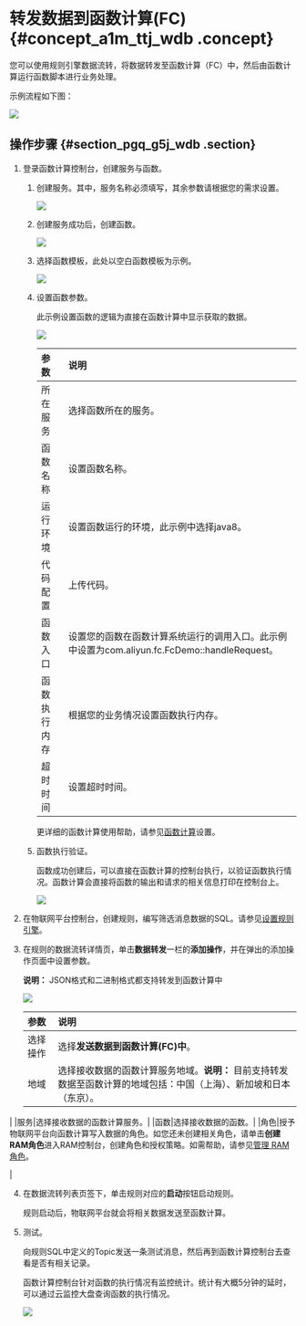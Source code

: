# 转发数据到函数计算\(FC\) {#concept_a1m_ttj_wdb .concept}

您可以使用规则引擎数据流转，将数据转发至函数计算（FC）中，然后由函数计算运行函数脚本进行业务处理。

示例流程如下图：

![](http://static-aliyun-doc.oss-cn-hangzhou.aliyuncs.com/assets/img/7550/15550623583033_zh-CN.png)

## 操作步骤 {#section_pgq_g5j_wdb .section}

1.  登录函数计算控制台，创建服务与函数。
    1.  创建服务。其中，服务名称必须填写，其余参数请根据您的需求设置。

        ![](http://static-aliyun-doc.oss-cn-hangzhou.aliyuncs.com/assets/img/7550/15550623583039_zh-CN.png)

    2.  创建服务成功后，创建函数。

        ![](http://static-aliyun-doc.oss-cn-hangzhou.aliyuncs.com/assets/img/7550/15550623593036_zh-CN.png)

    3.  选择函数模板，此处以空白函数模板为示例。

        ![](http://static-aliyun-doc.oss-cn-hangzhou.aliyuncs.com/assets/img/7550/15550623603037_zh-CN.png)

    4.  设置函数参数。

        此示例设置函数的逻辑为直接在函数计算中显示获取的数据。

        ![](http://static-aliyun-doc.oss-cn-hangzhou.aliyuncs.com/assets/img/7550/15550623603038_zh-CN.png)

        |参数|说明|
        |:-|:-|
        |所在服务|选择函数所在的服务。|
        |函数名称|设置函数名称。|
        |运行环境|设置函数运行的环境，此示例中选择java8。|
        |代码配置|上传代码。|
        |函数入口|设置您的函数在函数计算系统运行的调用入口。此示例中设置为com.aliyun.fc.FcDemo::handleRequest。|
        |函数执行内存|根据您的业务情况设置函数执行内存。|
        |超时时间|设置超时时间。|

        更详细的函数计算使用帮助，请参见[函数计算](https://www.alibabacloud.com/help/product/50980.htm)设置。

    5.  函数执行验证。

        函数成功创建后，可以直接在函数计算的控制台执行，以验证函数执行情况。函数计算会直接将函数的输出和请求的相关信息打印在控制台上。

        ![](http://static-aliyun-doc.oss-cn-hangzhou.aliyuncs.com/assets/img/7550/15550623603040_zh-CN.png)

2.  在物联网平台控制台，创建规则，编写筛选消息数据的SQL。请参见[设置规则引擎](intl.zh-CN/用户指南/规则引擎/数据流转/设置数据流转规则.md#)。
3.  在规则的数据流转详情页，单击**数据转发**一栏的**添加操作**，并在弹出的添加操作页面中设置参数。

    **说明：** JSON格式和二进制格式都支持转发到函数计算中

    ![](http://static-aliyun-doc.oss-cn-hangzhou.aliyuncs.com/assets/img/7550/15550623603034_zh-CN.png)

    |参数|说明|
    |:-|:-|
    |选择操作|选择**发送数据到函数计算\(FC\)中**。|
    |地域|选择接收数据的函数计算服务地域。**说明：** 目前支持转发数据至函数计算的地域包括：中国（上海）、新加坡和日本（东京）。

|
    |服务|选择接收数据的函数计算服务。|
    |函数|选择接收数据的函数。|
    |角色|授予物联网平台向函数计算写入数据的角色。如您还未创建相关角色，请单击**创建RAM角色**进入RAM控制台，创建角色和授权策略。如需帮助，请参见[管理 RAM 角色](https://www.alibabacloud.com/help/doc-detail/93691.htm)。

|

4.  在数据流转列表页签下，单击规则对应的**启动**按钮启动规则。

    规则启动后，物联网平台就会将相关数据发送至函数计算。

5.  测试。

    向规则SQL中定义的Topic发送一条测试消息，然后再到函数计算控制台去查看是否有相关记录。

    函数计算控制台针对函数的执行情况有监控统计。统计有大概5分钟的延时，可以通过云监控大盘查询函数的执行情况。

    ![](http://static-aliyun-doc.oss-cn-hangzhou.aliyuncs.com/assets/img/7550/15550623603035_zh-CN.png)


